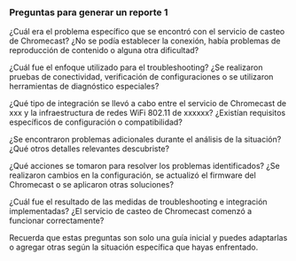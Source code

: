 ### Preguntas para generar un reporte 1 

¿Cuál era el problema específico que se encontró con el servicio de casteo de Chromecast? ¿No se podía establecer la conexión, había problemas de reproducción de contenido o alguna otra dificultad?

¿Cuál fue el enfoque utilizado para el troubleshooting? ¿Se realizaron pruebas de conectividad, verificación de configuraciones o se utilizaron herramientas de diagnóstico especiales?

¿Qué tipo de integración se llevó a cabo entre el servicio de Chromecast de xxx y la infraestructura de redes WiFi 802.11 de xxxxxx? ¿Existían requisitos específicos de configuración o compatibilidad?

¿Se encontraron problemas adicionales durante el análisis de la situación? ¿Qué otros detalles relevantes descubriste?

¿Qué acciones se tomaron para resolver los problemas identificados? ¿Se realizaron cambios en la configuración, se actualizó el firmware del Chromecast o se aplicaron otras soluciones?

¿Cuál fue el resultado de las medidas de troubleshooting e integración implementadas? ¿El servicio de casteo de Chromecast comenzó a funcionar correctamente?

Recuerda que estas preguntas son solo una guía inicial y puedes adaptarlas o agregar otras según la situación específica que hayas enfrentado.



